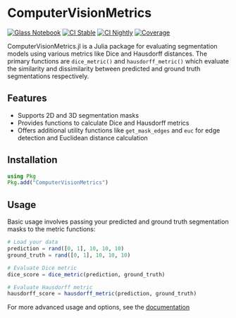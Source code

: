 # ComputerVisionMetrics

[![Glass Notebook](https://img.shields.io/badge/Docs-Glass%20Notebook-aquamarine.svg)](https://glassnotebook.io/r/7uus7O8aIcLsGebjQFqxU/docs/(00)%20Getting%20Started.jl)
[![CI Stable](https://github.com/Dale-Black/ComputerVisionMetrics.jl/actions/workflows/CI.yml/badge.svg?branch=master)](https://github.com/Dale-Black/ComputerVisionMetrics.jl/actions/workflows/CI.yml)
[![CI Nightly](https://github.com/Dale-Black/ComputerVisionMetrics.jl/actions/workflows/Nightly.yml/badge.svg?branch=master)](https://github.com/Dale-Black/ComputerVisionMetrics.jl/actions/workflows/Nightly.yml)
[![Coverage](https://codecov.io/gh/Dale-Black/ComputerVisionMetrics.jl/branch/master/graph/badge.svg)](https://codecov.io/gh/Dale-Black/ComputerVisionMetrics.jl)

ComputerVisionMetrics.jl is a Julia package for evaluating segmentation models using various metrics like Dice and Hausdorff distances. The primary functions are `dice_metric()` and `hausdorff_metric()` which evaluate the similarity and dissimilarity between predicted and ground truth segmentations respectively.

## Features
- Supports 2D and 3D segmentation masks
- Provides functions to calculate Dice and Hausdorff metrics
- Offers additional utility functions like `get_mask_edges` and `euc` for edge detection and Euclidean distance calculation

## Installation
```julia
using Pkg
Pkg.add("ComputerVisionMetrics")
```

## Usage
Basic usage involves passing your predicted and ground truth segmentation masks to the metric functions:

```julia
# Load your data
prediction = rand([0, 1], 10, 10, 10)
ground_truth = rand([0, 1], 10, 10, 10)

# Evaluate Dice metric
dice_score = dice_metric(prediction, ground_truth)

# Evaluate Hausdorff metric
hausdorff_score = hausdorff_metric(prediction, ground_truth)
```

For more advanced usage and options, see the [documentation](https://glassnotebook.io/r/7uus7O8aIcLsGebjQFqxU/docs/(00)%20Getting%20Started.jl)